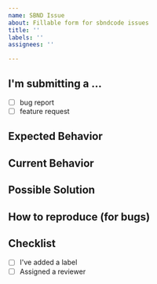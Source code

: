 ```yaml
---
name: SBND Issue
about: Fillable form for sbndcode issues
title: ''
labels: ''
assignees: ''

---
```


## I'm submitting a ...

- [ ] bug report
- [ ] feature request

## Expected Behavior


## Current Behavior


## Possible Solution


## How to reproduce (for bugs)

## Checklist
- [ ] I've added a label
- [ ] Assigned a reviewer
